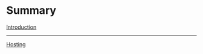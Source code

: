# Summary

[Introduction](readme.md)

---

[Hosting](2018/03/24/cppwinrt-hosting-the-windows-runtime/readme.md)
